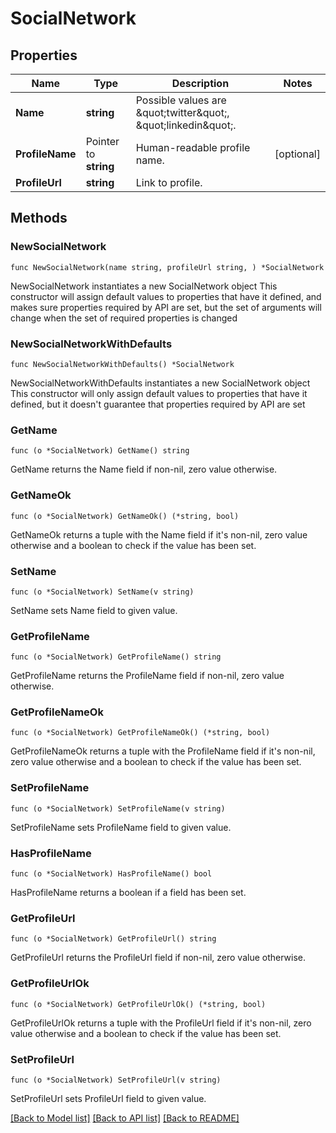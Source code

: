 # SocialNetwork

## Properties

Name | Type | Description | Notes
------------ | ------------- | ------------- | -------------
**Name** | **string** | Possible values are \&quot;twitter\&quot;, \&quot;linkedin\&quot;. | 
**ProfileName** | Pointer to **string** | Human-readable profile name. | [optional] 
**ProfileUrl** | **string** | Link to profile. | 

## Methods

### NewSocialNetwork

`func NewSocialNetwork(name string, profileUrl string, ) *SocialNetwork`

NewSocialNetwork instantiates a new SocialNetwork object
This constructor will assign default values to properties that have it defined,
and makes sure properties required by API are set, but the set of arguments
will change when the set of required properties is changed

### NewSocialNetworkWithDefaults

`func NewSocialNetworkWithDefaults() *SocialNetwork`

NewSocialNetworkWithDefaults instantiates a new SocialNetwork object
This constructor will only assign default values to properties that have it defined,
but it doesn't guarantee that properties required by API are set

### GetName

`func (o *SocialNetwork) GetName() string`

GetName returns the Name field if non-nil, zero value otherwise.

### GetNameOk

`func (o *SocialNetwork) GetNameOk() (*string, bool)`

GetNameOk returns a tuple with the Name field if it's non-nil, zero value otherwise
and a boolean to check if the value has been set.

### SetName

`func (o *SocialNetwork) SetName(v string)`

SetName sets Name field to given value.


### GetProfileName

`func (o *SocialNetwork) GetProfileName() string`

GetProfileName returns the ProfileName field if non-nil, zero value otherwise.

### GetProfileNameOk

`func (o *SocialNetwork) GetProfileNameOk() (*string, bool)`

GetProfileNameOk returns a tuple with the ProfileName field if it's non-nil, zero value otherwise
and a boolean to check if the value has been set.

### SetProfileName

`func (o *SocialNetwork) SetProfileName(v string)`

SetProfileName sets ProfileName field to given value.

### HasProfileName

`func (o *SocialNetwork) HasProfileName() bool`

HasProfileName returns a boolean if a field has been set.

### GetProfileUrl

`func (o *SocialNetwork) GetProfileUrl() string`

GetProfileUrl returns the ProfileUrl field if non-nil, zero value otherwise.

### GetProfileUrlOk

`func (o *SocialNetwork) GetProfileUrlOk() (*string, bool)`

GetProfileUrlOk returns a tuple with the ProfileUrl field if it's non-nil, zero value otherwise
and a boolean to check if the value has been set.

### SetProfileUrl

`func (o *SocialNetwork) SetProfileUrl(v string)`

SetProfileUrl sets ProfileUrl field to given value.



[[Back to Model list]](../README.md#documentation-for-models) [[Back to API list]](../README.md#documentation-for-api-endpoints) [[Back to README]](../README.md)


